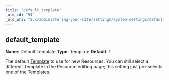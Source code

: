```yaml
---
title: "default_template"
_old_id: "94"
_old_uri: "2.x/administering-your-site/settings/system-settings/default_template"
---
```


## default\_template

**Name**: Default Template 
**Type**: Template 
**Default**: 1

The default [Template](building-sites/elements/templates "Templates") to use for new Resources. You can still select a different Template in the Resource editing page; this setting just pre-selects one of the Templates.